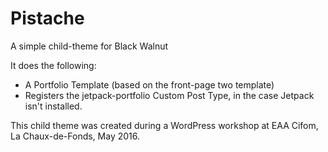 # Pistache

A simple child-theme for Black Walnut

It does the following:

- A Portfolio Template (based on the front-page two template)
- Registers the jetpack-portfolio Custom Post Type, in the case Jetpack isn't installed.

This child theme was created during a WordPress workshop at EAA Cifom, La Chaux-de-Fonds, May 2016.